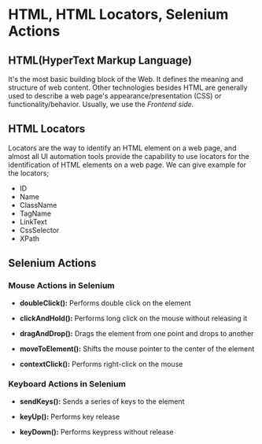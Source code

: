 # HTML, HTML Locators, Selenium Actions

## HTML(HyperText Markup Language)

It's the most basic building block of the Web. It defines the meaning and structure of web content. Other technologies besides HTML are generally used to describe a web page's appearance/presentation (CSS) or functionality/behavior. Usually, we use the *Frontend side*.

## HTML Locators

Locators are the way to identify an HTML element on a web page, and almost all UI automation tools provide the capability to use locators for the identification of HTML elements on a web page. We can give example for the locators;

- ID
- Name
- ClassName
- TagName
- LinkText
- CssSelector
- XPath

## Selenium Actions

### Mouse Actions in Selenium

- **doubleClick():** Performs double click on the element

- **clickAndHold():** Performs long click on the mouse without releasing it

- **dragAndDrop():** Drags the element from one point and drops to another

- **moveToElement():** Shifts the mouse pointer to the center of the element

- **contextClick():** Performs right-click on the mouse

### Keyboard Actions in Selenium

- **sendKeys():** Sends a series of keys to the element

- **keyUp():** Performs key release

- **keyDown():** Performs keypress without release
